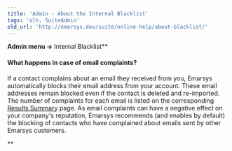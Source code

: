 ```yaml
---
title: 'Admin - About the Internal Blacklist'
tags: 'olh, SuiteAdmin'
old_url: 'http://emarsys.dev/suite/online-help/about-blacklist/'
---
```


**Admin menu ->** Internal Blacklist**

#### <span class="f_Subheading1">What happens in case of email complaints?</span>

 If a contact complains about an email they received from you, Emarsys automatically blocks their email address from your account. These email addresses remain blocked even if the contact is deleted and re-imported. The number of complaints for each email is listed on the corresponding [Results Summary](/olh/analysis-results-summary.md "Analysis – Results Summary") page. As email complaints can have a negative effect on your company's reputation, Emarsys recommends (and enables by default) the blocking of contacts who have complained about emails sent by other Emarsys customers.

**